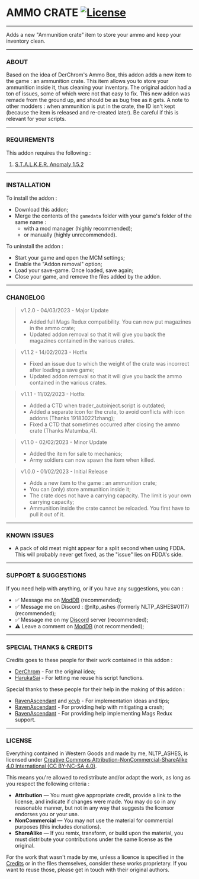 # AMMO CRATE [![License](https://licensebuttons.net/l/by-nc-sa/4.0/88x31.png)](https://creativecommons.org/licenses/by-nc-sa/4.0/)

---

Adds a new "Ammunition crate" item to store your ammo and keep your inventory clean.

---

### ABOUT

Based on the idea of DerChrom's Ammo Box, this addon adds a new item to the game : an ammunition crate. This item allows you to store your ammunition inside it, thus cleaning your inventory.
The original addon had a ton of issues, some of which were not that easy to fix. This new addon was remade from the ground up, and should be as bug free as it gets.
A note to other modders : when ammunition is put in the crate, the ID isn't kept (because the item is released and re-created later). Be careful if this is relevant for your scripts.

---

### REQUIREMENTS
This addon requires the following :
1. [S.T.A.L.K.E.R. Anomaly 1.5.2](https://www.moddb.com/mods/stalker-anomaly/downloads/stalker-anomaly-151-to-152)

---

### INSTALLATION

To install the addon :
- Download this addon;
- Merge the contents of the `gamedata` folder with your game's folder of the same name :
  - with a mod manager (highly recommended);
  - or manually (highly unrecommended).

To uninstall the addon :
- Start your game and open the MCM settings;
- Enable the "Addon removal" option;
- Load your save-game. Once loaded, save again;
- Close your game, and remove the files added by the addon.

---

### CHANGELOG

> v1.2.0 - 04/03/2023 - Major Update
> - Added full Mags Redux compatibility. You can now put magazines in the ammo crate;
> - Updated addon removal so that it will give you back the magazines contained in the various crates.

> v1.1.2 - 14/02/2023 - Hotfix
> - Fixed an issue due to which the weight of the crate was incorrect after loading a save game;
> - Updated addon removal so that it will give you back the ammo contained in the various crates.

> v1.1.1 - 11/02/2023 - Hotfix
> - Added a CTD when trader_autoinject.script is outdated;
> - Added a separate icon for the crate, to avoid conflicts with icon addons (Thanks 191830221zhang);
> - Fixed a CTD that sometimes occurred after closing the ammo crate (Thanks Matumba_4).

> v1.1.0 - 02/02/2023 - Minor Update
> - Added the item for sale to mechanics;
> - Army soldiers can now spawn the item when killed.

> v1.0.0 - 01/02/2023 - Initial Release
> - Adds a new item to the game : an ammunition crate;
> - You can (only) store ammunition inside it;
> - The crate does not have a carrying capacity. The limit is your own carrying capacity;
> - Ammunition inside the crate cannot be reloaded. You first have to pull it out of it.

---

### KNOWN ISSUES

- A pack of old meat might appear for a split second when using FDDA. This will probably never get fixed, as the "issue" lies on FDDA's side.

---

### SUPPORT & SUGGESTIONS

If you need help with anything, or if you have any suggestions, you can :
- ✅ Message me on [ModDB](https://www.moddb.com/members/nltp-ashes) (recommended);
- ✅ Message me on Discord : @nltp_ashes (formerly NLTP_ASHES#0117) (recommended);
- ✅ Message me on my [Discord](https://discord.gg/7Z8S2qg) server (recommended);
- ⚠️ Leave a comment on [ModDB](https://www.moddb.com/mods/stalker-anomaly/addons/ammo-crate/) (not recommended);

---

### SPECIAL THANKS & CREDITS

Credits goes to these people for their work contained in this addon :
- [DerChrom](https://www.moddb.com/members/na4448334) - For the original idea;
- [HarukaSai](https://www.moddb.com/members/funkypunk) - For letting me reuse his script functions.

Special thanks to these people for their help in the making of this addon :
- [RavenAscendant](https://www.moddb.com/members/ravenascendant) and [xcvb](https://www.moddb.com/members/bvcx) - For implementation ideas and tips;
- [RavenAscendant](https://www.moddb.com/members/ravenascendant) - For providing help with mitigating a crash;
- [RavenAscendant](https://www.moddb.com/members/ravenascendant) - For providing help implementing Mags Redux support.

---

### LICENSE

Everything contained in Western Goods and made by me, NLTP_ASHES, is licensed under [Creative Commons Attribution-NonCommercial-ShareAlike 4.0 International (CC BY-NC-SA 4.0)](https://creativecommons.org/licenses/by-nc-sa/4.0/).

This means you're allowed to redistribute and/or adapt the work, as long as you respect the following criteria :
- **Attribution** — You must give appropriate credit, provide a link to the license, and indicate if changes were made. You may do so in any reasonable manner, but not in any way that suggests the licensor endorses you or your use.
- **NonCommercial** — You may not use the material for commercial purposes (this includes donations).
- **ShareAlike** — If you remix, transform, or build upon the material, you must distribute your contributions under the same license as the original.

For the work that wasn't made by me, unless a licence is specified in the [Credits](#special-thanks--credits) or in the files themselves, consider these works proprietary. If you want to reuse those, please get in touch with their original authors.
